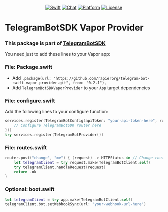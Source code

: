 <p align="center">
    <a href="https://swift.org"><img src="https://img.shields.io/badge/Swift-5.0-orange.svg" alt="Swift" /></a>
    <a href="https://telegram.me/swiftsdkchat"><img src="https://img.shields.io/badge/Chat-Telegram-lightgrey.svg" alt="Chat" /></a>
    <a href="https://swift.org"><img src="https://img.shields.io/badge/OS-macOS%2C%20Linux-lightgrey.svg" alt="Platform" /></a>
    <a href="https://tldrlegal.com/license/mit-license"><img src="https://img.shields.io/badge/License-Apache%202.0-blue.svg" alt="License" /></a>
</p>

# TelegramBotSDK Vapor Provider
### This package is part of [TelegramBotSDK](https://github.com/rapierorg/telegram-bot-swift)


You need just to add these lines to your Vapor app:
### File: Package.swift
- Add `.package(url: "https://github.com/rapierorg/telegram-bot-swift-vapor-provider.git", from: "0.2.1"),`
- Add `TelegramBotSDKVaporProvider` to your `App` target dependencies

### File: configure.swift
Add the following lines to your configure function:
```swift
services.register(TelegramBotConfig(apiToken: "your-api-token-here", routerConfiguration: { (router) in
    // Configure TelegramBotSDK router here
}))
try services.register(TelegramBotProvider())
```

### File: routes.swift
```swift
router.post("change", "me") { (request) -> HTTPStatus in // Change route
    let telegramClient = try request.make(TelegramBotClient.self)
    try telegramClient.handleRequest(request)
    return .ok
}
```

### Optional: boot.swift
```swift
let telegramClient = try app.make(TelegramBotClient.self)
telegramClient.bot.setWebhookSync(url: "your-webhook-url-here")
```
